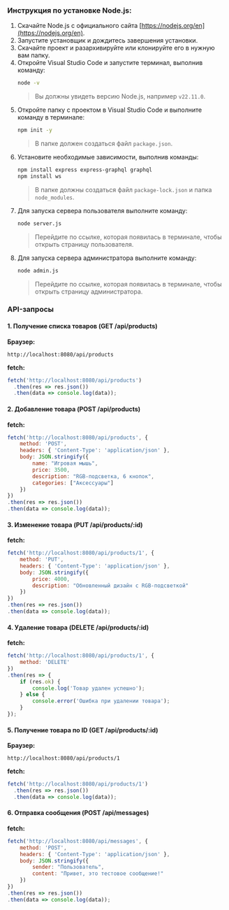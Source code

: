 ### Инструкция по установке Node.js:

1. Скачайте Node.js с официального сайта [https://nodejs.org/en](https://nodejs.org/en).
2. Запустите установщик и дождитесь завершения установки.
3. Скачайте проект и разархивируйте или клонируйте его в нужную вам папку.
4. Откройте Visual Studio Code и запустите терминал, выполнив команду:
   ```bash
   node -v
   ```
   > Вы должны увидеть версию Node.js, например `v22.11.0`.
5. Откройте папку с проектом в Visual Studio Code и выполните команду в терминале:
   ```bash
   npm init -y
   ```
   > В папке должен создаться файл `package.json`.
6. Установите необходимые зависимости, выполнив команды:
   ```bash
   npm install express express-graphql graphql
   npm install ws
   ```
   > В папке должны создаться файл `package-lock.json` и папка `node_modules`.
7. Для запуска сервера пользователя выполните команду:
   ```bash
   node server.js
   ```
   > Перейдите по ссылке, которая появилась в терминале, чтобы открыть страницу пользователя.
8. Для запуска сервера администратора выполните команду:
   ```bash
   node admin.js
   ```
   > Перейдите по ссылке, которая появилась в терминале, чтобы открыть страницу администратора.

### API-запросы

#### 1. Получение списка товаров (GET /api/products)
**Браузер:**
```
http://localhost:8080/api/products
```
**fetch:**
```javascript
fetch('http://localhost:8080/api/products')
  .then(res => res.json())
  .then(data => console.log(data));
```

#### 2. Добавление товара (POST /api/products)
**fetch:**
```javascript
fetch('http://localhost:8080/api/products', {
    method: 'POST',
    headers: { 'Content-Type': 'application/json' },
    body: JSON.stringify({
        name: "Игровая мышь",
        price: 3500,
        description: "RGB-подсветка, 6 кнопок",
        categories: ["Аксессуары"]
    })
})
.then(res => res.json())
.then(data => console.log(data));
```

#### 3. Изменение товара (PUT /api/products/:id)
**fetch:**
```javascript
fetch('http://localhost:8080/api/products/1', {
    method: 'PUT',
    headers: { 'Content-Type': 'application/json' },
    body: JSON.stringify({
        price: 4000,
        description: "Обновленный дизайн с RGB-подсветкой"
    })
})
.then(res => res.json())
.then(data => console.log(data));
```

#### 4. Удаление товара (DELETE /api/products/:id)
**fetch:**
```javascript
fetch('http://localhost:8080/api/products/1', {
    method: 'DELETE'
})
.then(res => {
    if (res.ok) {
        console.log('Товар удален успешно');
    } else {
        console.error('Ошибка при удалении товара');
    }
});
```

#### 5. Получение товара по ID (GET /api/products/:id)
**Браузер:**
```
http://localhost:8080/api/products/1
```
**fetch:**
```javascript
fetch('http://localhost:8080/api/products/1')
  .then(res => res.json())
  .then(data => console.log(data));
```

#### 6. Отправка сообщения (POST /api/messages)
**fetch:**
```javascript
fetch('http://localhost:8080/api/messages', {
    method: 'POST',
    headers: { 'Content-Type': 'application/json' },
    body: JSON.stringify({
        sender: "Пользователь",
        content: "Привет, это тестовое сообщение!"
    })
})
.then(res => res.json())
.then(data => console.log(data));
```
